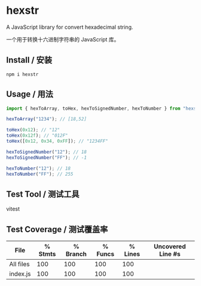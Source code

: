 # hexstr

A JavaScript library for convert hexadecimal string.

一个用于转换十六进制字符串的 JavaScript 库。


## Install / 安装

```shell
npm i hexstr
```

## Usage / 用法

```js
import { hexToArray, toHex, hexToSignedNumber, hexToNumber } from "hexstr";

hexToArray("1234"); // [18,52]

toHex(0x12); // "12"
toHex(0x12f); // "012F"
toHex([0x12, 0x34, 0xFF]); // "1234FF"

hexToSignedNumber("12"); // 18
hexToSignedNumber("FF"); // -1

hexToNumber("12"); // 18
hexToNumber("FF"); // 255
```

## Test Tool / 测试工具

vitest

## Test Coverage / 测试覆盖率

| File      | % Stmts | % Branch | % Funcs | % Lines | Uncovered Line #s |
| --------- | ------- | -------- | ------- | ------- | ----------------- |
| All files | 100     | 100      | 100     | 100     |
| index.js  | 100     | 100      | 100     | 100     |
